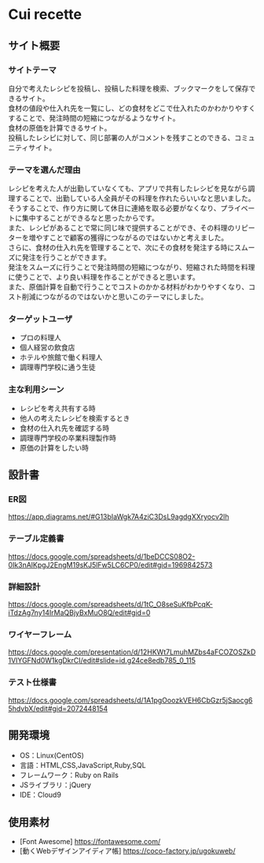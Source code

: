 # Cui recette

## サイト概要
### サイトテーマ
自分で考えたレシピを投稿し、投稿した料理を検索、ブックマークをして保存できるサイト。  
食材の値段や仕入れ先を一覧にし、どの食材をどこで仕入れたのかわかりやすくすることで、発注時間の短縮につながるようなサイト。  
食材の原価を計算できるサイト。  
投稿したレシピに対して、同じ部署の人がコメントを残すことのできる、コミュニティサイト。  

### テーマを選んだ理由
レシピを考えた人が出勤していなくても、アプリで共有したレシピを見ながら調理することで、出勤している人全員がその料理を作れたらいいなと思いました。  
そうすることで、作り方に関して休日に連絡を取る必要がなくなり、プライベートに集中することができるなと思ったからです。  
また、レシピがあることで常に同じ味で提供することができ、その料理のリピーターを増やすことで顧客の獲得につながるのではないかと考えました。  
さらに、食材の仕入れ先を管理することで、次にその食材を発注する時にスムーズに発注を行うことができます。  
発注をスムーズに行うことで発注時間の短縮につながり、短縮された時間を料理に使うことで、より良い料理を作ることができると思います。  
また、原価計算を自動で行うことでコストのかかる材料がわかりやすくなり、コスト削減につながるのではないかと思いこのテーマにしました。

### ターゲットユーザ
- プロの料理人
- 個人経営の飲食店
- ホテルや旅館で働く料理人
- 調理専門学校に通う生徒

### 主な利用シーン
- レシピを考え共有する時
- 他人の考えたレシピを検索するとき
- 食材の仕入れ先を確認する時
- 調理専門学校の卒業料理製作時
- 原価の計算をしたい時

## 設計書
### ER図
https://app.diagrams.net/#G13bIaWgk7A4ziC3DsL9agdgXXryocv2lh
### テーブル定義書
https://docs.google.com/spreadsheets/d/1beDCCS08O2-0Ik3nAlKpgJ2EngM19sKJ5lFw5LC6CP0/edit#gid=1969842573
### 詳細設計
https://docs.google.com/spreadsheets/d/1tC_O8seSuKfbPcqK-iTdzAg7ny14IrMaQBjyBxMuO8Q/edit#gid=0
### ワイヤーフレーム
https://docs.google.com/presentation/d/12HKWt7LmuhMZbs4aFCOZOSZkD1VIYGFNd0W1kgDkrCI/edit#slide=id.g24ce8edb785_0_115
### テスト仕様書
https://docs.google.com/spreadsheets/d/1A1pgOoozkVEH6CbGzr5jSaocg65hdvbX/edit#gid=2072448154

## 開発環境
- OS：Linux(CentOS)
- 言語：HTML,CSS,JavaScript,Ruby,SQL
- フレームワーク：Ruby on Rails
- JSライブラリ：jQuery
- IDE：Cloud9

## 使用素材
- [Font Awesome] https://fontawesome.com/
- [動くWebデザインアイディア帳] https://coco-factory.jp/ugokuweb/
